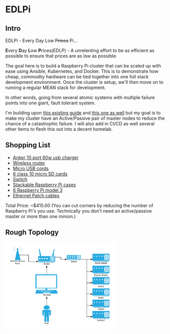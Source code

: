 # EDLPi

## Intro

EDLPi - Every Day Low ~~Prices~~ Pi...

**E**very **D**ay **L**ow **P**rices(EDLP) - A unrelenting effort to be as efficient as possible to ensure that prices are as low as possible. 

The goal here is to build a Raspberry Pi cluster that can be scaled up with ease using Ansible, Kubernetes, and Docker. This is to demonstrate how cheap, commodity hardware can be tied together into one full stack development environment. Once the cluster is setup, we'll then move on to running a regular MEAN stack for development.  

In other words, going from several atomic systems with multiple failure points into one giant, fault tolerant system.

I'm building upon <a href="https://github.com/Project31/ansible-kubernetes-openshift-pi3" target="_blank">this existing guide</a> and <a href="https://medium.com/@maumribeiro/a-fullstack-epic-part-i-a-rest-api-in-go-accessing-mongo-db-608b46e969cd" target="_blank"> this one as well</a> but my goal is to make my cluster have an Active/Passive pair of master nodes to reduce the chance of a catastrophic failure.  I will also add in CI/CD as well several other items to flesh this out into a decent homelab.  

## Shopping List
* <a href="https://www.amazon.com/gp/product/B00YRYS4T4/ref=oh_aui_detailpage_o00_s00?ie=UTF8&amp;psc=1" target="_blank">Anker 10 port 60w usb charger</a>
* <a href="https://www.amazon.com/gp/product/B00TQEX8BO/ref=oh_aui_detailpage_o01_s00?ie=UTF8&amp;psc=1" target="_blank">Wireless router</a>
* <a href="https://www.amazon.com/gp/product/B011U1LMKE/ref=oh_aui_detailpage_o02_s00?ie=UTF8&amp;psc=1" target="_blank">Micro USB cords</a>
* <a href="https://www.amazon.com/gp/product/B010Q57SEE/ref=oh_aui_detailpage_o02_s00?ie=UTF8&amp;psc=1" target="_blank">6 class 10 micro SD cards</a>
* <a href="https://www.amazon.com/gp/product/B00C5FK7OW/ref=oh_aui_detailpage_o02_s01?ie=UTF8&amp;psc=1" target="_blank">Switch</a>
* <a href="https://www.amazon.com/gp/product/B01D9130QC/ref=oh_aui_detailpage_o02_s01?ie=UTF8&amp;psc=1" target="_blank">Stackable Raspberry Pi cases</a>
* <a href="https://www.amazon.com/gp/product/B01CD5VC92/ref=oh_aui_detailpage_o02_s01?ie=UTF8&amp;psc=1" target="_blank">6 Raspberry Pi model 3</a>
* <a href="https://www.amazon.com/gp/product/B01CD5VC92/ref=oh_aui_detailpage_o02_s01?ie=UTF8&amp;psc=1" target="_blank">Ethernet Patch cables</a>

Total Price: ~$415.00  (You can cut corners by reducing the number of Raspberry Pi's you use.  Technically you don't need an active/passive master or more than one minion.)

## Rough Topology
<img src="images/EDLPi_topology.png" width="350"/>
